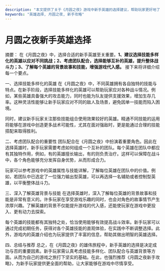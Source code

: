 ```yaml
---
description: "本文提供了关于《月圆之夜》游戏中新手英雄的选择建议，帮助玩家更好地了解和选择适合自己的英雄。"
keywords: "英雄选择, 月圆之夜, 新手攻略"
---
```

# 月圆之夜新手英雄选择

摘要： 在《月圆之夜》中，选择合适的新手英雄至关重要。**1、建议选择技能多样化的英雄以应对不同挑战；2、考虑团队配合，选择能够互补的英雄，提升整体战斗力；3、了解每个英雄的背景故事和技能，增强游戏代入感。** 接下来将详细介绍每一个要点。

一、选择技能多样化的英雄
在《月圆之夜》中，不同英雄拥有各自独特的技能与特点。在新手阶段，选择技能多样化的英雄可以帮助玩家应对各种战斗情况。例如，某些英雄具备强大的攻击能力，同时也能为队友提供支援效果，增加生存几率。这种灵活性能够让新手玩家应对不同的敌人及场景，避免因单一技能而陷入困境。

同时，建议新手玩家关注那些技能组合使用效果较好的英雄。精通不同技能的运用将能够在游戏中创造更多战术可能性，尤其在面对强敌时，更是能通过合理的技能搭配来取得胜利。

二、考虑团队配合的重要性
团队配合在《月圆之夜》中扮演着重要角色。因此在选择英雄时，新手玩家需要考虑如何组成一个互补的团队。每个英雄在团队中都应有其独特作用，例如，有的英雄擅长输出，有的则负责治疗。这样可以保障在战斗中，各个角色能够充分发挥自身优势，从而形成合力。

玩家可以参考游戏中的英雄属性与技能详解，了解每位英雄在团队中的价值。例如，若团队中已选定了一位强力输出型英雄，可以再选择一名辅助或者控制型英雄，以平衡整体战斗力。

三、深入了解英雄背景与技能
在选择英雄时，深入了解每位英雄的背景故事和技能是非常有意义的。许多玩家在享受游戏乐趣的同时，也会对角色的故事情节产生浓厚兴趣。了解英雄的背景不仅能提升游戏的代入感，还能使玩家在游戏中更投入、更有动力去探索。

每个英雄的技能都有其独特之处，恰当使用能够有效提高战斗效率。新手玩家可以通过完成初期任务，获得对各个英雄技能的直观体验，在实践中不断调整选择。此外，游戏内的英雄介绍也为玩家提供了丰富的信息，帮助其做出明智的英雄选择。

四、总结与推荐
总之，在《月圆之夜》的雄伟旅程中，新手英雄的选择是决定成功与否的重要因素。新手玩家需认真考虑技能多样化、团队配合与英雄背景等方面。从而为自己的游戏之旅打下坚实的基础。在此，也强烈推荐《月圆之夜新手攻略》，为新手玩家提供更全面的帮助，让大家能够在游戏中尽情享受。
